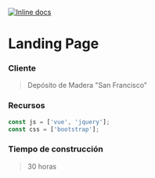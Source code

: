 [![Inline docs](http://inch-ci.org/github/guiye860/website-deposito-de-madera.svg?branch=master)](http://inch-ci.org/github/guiye860/website-deposito-de-madera)
# Landing Page
### Cliente
 > Depósito de Madera "San Francisco"
### Recursos
```javascript
const js = ['vue', 'jquery'];
const css = ['bootstrap'];
```
### Tiempo de construcción
 > 30 horas